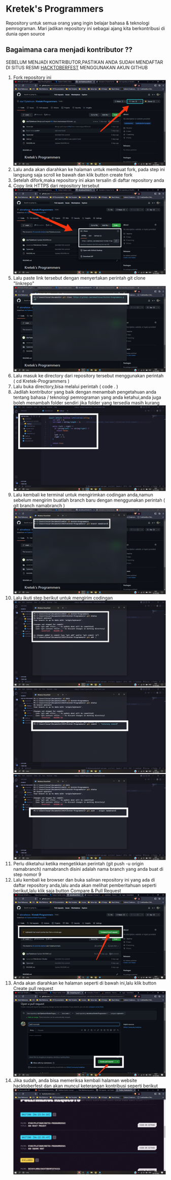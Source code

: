 # Kretek's Programmers

Repository untuk semua orang yang ingin belajar bahasa & teknologi pemrograman.
Mari jadikan repository ini sebagai ajang kita berkontribusi di dunia open source

## Bagaimana cara menjadi kontributor ??

SEBELUM MENJADI KONTRIBUTOR,PASTIKAN ANDA SUDAH MENDAFTAR DI SITUS RESMI [HACKTOBERFEST](https://hacktoberfest.com/) MENGGUNAKAN AKUN GITHUB

1. Fork repository ini
   ![ForkRepo](https://github.com/star17platinum/Kretek-Programmers/blob/main/Tutorial/step1.png)
2. Lalu anda akan diarahkan ke halaman untuk membuat fork, pada step ini langsung saja scroll ke bawah dan klik button create fork
3. Setelah difork,maka repository ini akan tersalin di daftar repository anda
4. Copy link HTTPS dari repository tersebut
   ![CloneRepo](https://github.com/star17platinum/Kretek-Programmers/blob/main/Tutorial/step2.png)
5. Lalu paste link tersebut dengan menyertakan perintah git clone "linkrepo"
   ![Clone](https://github.com/star17platinum/Kretek-Programmers/blob/main/Tutorial/step3.png)
6. Lalu masuk ke directory dari repository tersebut menggunakan perintah ( cd Kretek-Programmers )
7. Lalu buka directory,bisa melalui perintah ( code . )
8. Jadilah kontributor yang baik dengan menambah pengetahuan anda tentang bahasa / teknologi pemrograman yang anda ketahui,anda juga boleh menambah folder sendiri jika folder yang tersedia masih kurang
   ![Ngoding](https://github.com/star17platinum/Kretek-Programmers/blob/main/Tutorial/step4.png)
9. Lalu kembali ke terminal untuk mengirimkan codingan anda,namun sebelum mengirim buatlah branch baru dengan menggunakan perintah ( git branch namabranch )
   ![createnewbranch](https://github.com/star17platinum/Kretek-Programmers/blob/main/Tutorial/step5.png)
10. Lalu ikuti step berikut untuk mengirim codingan
    ![gitadd](https://github.com/star17platinum/Kretek-Programmers/blob/main/Tutorial/step6.png)
    ![gitacommit](https://github.com/star17platinum/Kretek-Programmers/blob/main/Tutorial/step7.png)
    ![gitpush](https://github.com/star17platinum/Kretek-Programmers/blob/main/Tutorial/step8.png)
11. Perlu diketahui ketika mengetikkan perintah (git push -u origin namabranch)
    namabranch disini adalah nama branch yang anda buat di step nomor 9
12. Lalu kembali ke browser dan buka salinan repository ini yang ada di daftar repository anda,lalu anda     akan melihat pemberitahuan seperti berikut,lalu klik saja button Compare & Pull Request 
   ![compare](https://github.com/star17platinum/Kretek-Programmers/blob/main/Tutorial/step9.png)
13. Anda akan diarahkan ke halaman seperti di bawah ini,lalu klik button Create pull request
   ![createrequest](https://github.com/star17platinum/Kretek-Programmers/blob/main/Tutorial/step10.png)
14. Jika sudah, anda bisa memeriksa kembali halaman website hacktoberfest dan akan muncul keterangan kontribusi seperti berikut
![cekhacktoberfest](https://github.com/star17platinum/Kretek-Programmers/blob/main/Tutorial/step11.jpg)
